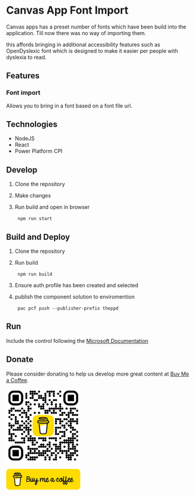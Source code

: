 # Canvas App Font Import
Canvas apps has a preset number of fonts which have been build into the application. Till now there was no way of importing them.

this affords bringing in additional accessibility features such as OpenDyslexic font which is designed to make it easier per people with dyslexia to read.

## Features
### Font import
Allows you to bring in a font based on a font file url.

## Technologies
- NodeJS
- React
- Power Platform CPI

## Develop
1. Clone the repository
2. Make changes
3. Run build and open in browser

        npm run start

## Build and Deploy
1. Clone the repository
2. Run build

        npm run build

3. Ensure auth profile has been created and selected
4. publish the component solution to enviromention

        pac pcf push --publisher-prefix theppd
    
## Run
Include the control following the [Microsoft Documentation](https://learn.microsoft.com/en-us/power-apps/developer/component-framework/component-framework-for-canvas-apps#add-components-to-a-canvas-app)

## Donate
Please consider donating to help us develop more great content at [Buy Me a Coffee](https://www.buymeacoffee.com/alexbakerwong).

[<img src="readmeextra/bmc_qr.png" alt="Buy Me a Coffee QR Code" width="200"/>](https://www.buymeacoffee.com/alexbakerwong)

[<img src="readmeextra/bmc-button.png" alt="Buy Me a Coffee Logo" width="200"/>](https://www.buymeacoffee.com/alexbakerwong)

